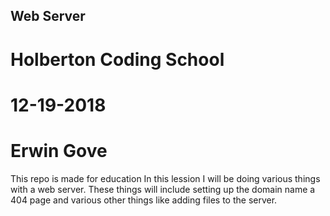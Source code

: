 ## Web Server
# Holberton Coding School
# 12-19-2018
# Erwin Gove
This repo is made for education
In this lession I will be doing various things with a web server.
These things will include setting up the domain name a 404 page and
various other things like adding files to the server.